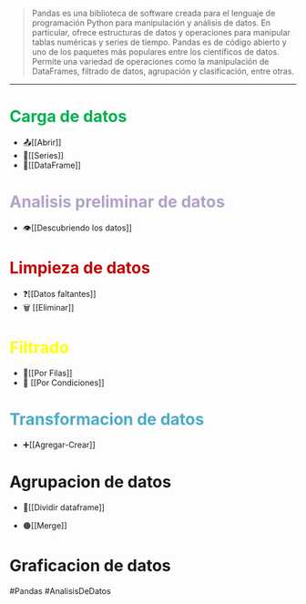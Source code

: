 
>Pandas es una biblioteca de software creada para el lenguaje de programación Python para manipulación y análisis de datos. En particular, ofrece estructuras de datos y operaciones para manipular tablas numéricas y series de tiempo. Pandas es de código abierto y uno de los paquetes más populares entre los científicos de datos. Permite una variedad de operaciones como la manipulación de DataFrames, filtrado de datos, agrupación y clasificación, entre otras.

---
# <font color="#00b050">Carga de datos</font>

- 📤[[Abrir]]
- 📖[[Series]]
- 🧩[[DataFrame]]
# <font color="#b2a2c7">Analisis preliminar de datos</font>

- 👁️[[Descubriendo los datos]]

# <font color="#c00000">Limpieza de datos</font>

- ❓[[Datos faltantes]]
- 🗑️ [[Eliminar]]

# <font color="#ffff00">Filtrado</font>

- 🏁[[Por Filas]]
- 🧐 [[Por Condiciones]]

# <font color="#4bacc6">Transformacion de datos</font>

- ➕[[Agregar-Crear]]
# Agrupacion de datos

- 📐[[Dividir dataframe]]

- 🟤[[Merge]]

# Graficacion de datos



#Pandas #AnalisisDeDatos


